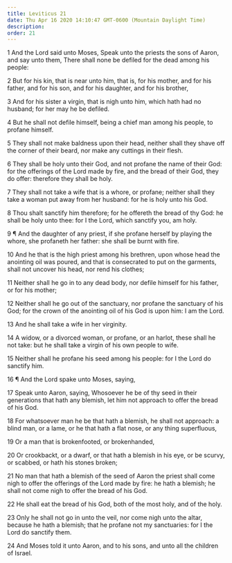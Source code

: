 ```yaml
---
title: Leviticus 21
date: Thu Apr 16 2020 14:10:47 GMT-0600 (Mountain Daylight Time)
description: 
order: 21
---
```


<p>
  1 And the Lord said unto Moses, Speak unto the priests the sons of Aaron, and
  say unto them, There shall none be defiled for the dead among his people:
</p>
<p>
  2 But for his kin, that is near unto him, that is, for his mother, and for his
  father, and for his son, and for his daughter, and for his brother,
</p>
<p>
  3 And for his sister a virgin, that is nigh unto him, which hath had no
  husband; for her may he be defiled.
</p>
<p>
  4 But he shall not defile himself, being a chief man among his people, to
  profane himself.
</p>
<p>
  5 They shall not make baldness upon their head, neither shall they shave off
  the corner of their beard, nor make any cuttings in their flesh.
</p>
<p>
  6 They shall be holy unto their God, and not profane the name of their God:
  for the offerings of the Lord made by fire, and the bread of their God, they
  do offer: therefore they shall be holy.
</p>
<span></span>
<p>
  7 They shall not take a wife that is a whore, or profane; neither shall they
  take a woman put away from her husband: for he is holy unto his God.
</p>
<p>
  8 Thou shalt sanctify him therefore; for he offereth the bread of thy God: he
  shall be holy unto thee: for I the Lord, which sanctify you, am holy.
</p>
<p>
  9 &#xB6; And the daughter of any priest, if she profane herself by playing the
  whore, she profaneth her father: she shall be burnt with fire.
</p>
<p>
  10 And he that is the high priest among his brethren, upon whose head the
  anointing oil was poured, and that is consecrated to put on the garments,
  shall not uncover his head, nor rend his clothes;
</p>
<p>
  11 Neither shall he go in to any dead body, nor defile himself for his father,
  or for his mother;
</p>
<p>
  12 Neither shall he go out of the sanctuary, nor profane the sanctuary of his
  God; for the crown of the anointing oil of his God is upon him: I am the Lord.
</p>
<p>13 And he shall take a wife in her virginity.</p>
<p>
  14 A widow, or a divorced woman, or profane, or an harlot, these shall he not
  take: but he shall take a virgin of his own people to wife.
</p>
<p>
  15 Neither shall he profane his seed among his people: for I the Lord do
  sanctify him.
</p>
<p>16 &#xB6; And the Lord spake unto Moses, saying,</p>
<p>
  17 Speak unto Aaron, saying, Whosoever he be of thy seed in their generations
  that hath any blemish, let him not approach to offer the bread of his God.
</p>
<p>
  18 For whatsoever man he be that hath a blemish, he shall not approach: a
  blind man, or a lame, or he that hath a flat nose, or any thing superfluous,
</p>
<p>19 Or a man that is brokenfooted, or brokenhanded,</p>
<p>
  20 Or crookbackt, or a dwarf, or that hath a blemish in his eye, or be scurvy,
  or scabbed, or hath his stones broken;
</p>
<p>
  21 No man that hath a blemish of the seed of Aaron the priest shall come nigh
  to offer the offerings of the Lord made by fire: he hath a blemish; he shall
  not come nigh to offer the bread of his God.
</p>
<p>
  22 He shall eat the bread of his God, both of the most holy, and of the holy.
</p>
<p>
  23 Only he shall not go in unto the veil, nor come nigh unto the altar,
  because he hath a blemish; that he profane not my sanctuaries: for I the Lord
  do sanctify them.
</p>
<p>
  24 And Moses told it unto Aaron, and to his sons, and unto all the children of
  Israel.
</p>
